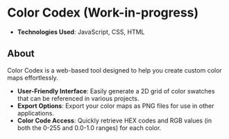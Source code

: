 # Color Codex (Work-in-progress)

- **Technologies Used**: JavaScript, CSS, HTML

## About

Color Codex is a web-based tool designed to help you create custom color maps effortlessly.

- **User-Friendly Interface**: Easily generate a 2D grid of color swatches that can be referenced in various projects.
- **Export Options**: Export your color maps as PNG files for use in other applications.
- **Color Code Access**: Quickly retrieve HEX codes and RGB values (in both the 0-255 and 0.0-1.0 ranges) for each color.

